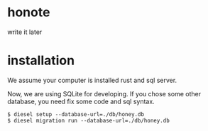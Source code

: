 # honote
write it later


# installation 
We assume your computer is installed rust and sql server.

Now, we are using SQLite for developing. If you chose some other database, you need fix some code and sql syntax.

```
$ diesel setup --database-url=./db/honey.db 
$ diesel migration run --database-url=./db/honey.db  
```